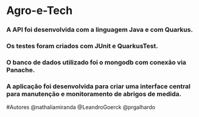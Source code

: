 # Agro-e-Tech

### A API foi desenvolvida com a linguagem Java e com Quarkus.
### Os testes foram criados com JUnit e QuarkusTest.
### O banco de dados utilizado foi o mongodb com conexão via Panache.

### A aplicação foi desenvolvida para criar uma interface central para manutenção e monitoramento de abrigos de medida.

#Autores
@nathaliamiranda
@LeandroGoerck
@prgalhardo